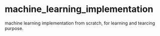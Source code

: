 # machine_learning_implementation
machine learning implementation from scratch, for learning and tearcing purpose.

